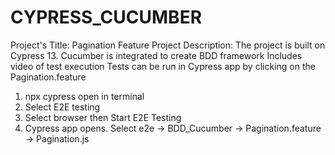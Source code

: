 
# CYPRESS_CUCUMBER
 Project's Title:  Pagination Feature
 Project Description: The project is built on Cypress 13. Cucumber is integrated to create BDD framework
 Includes video of test execution
 Tests can be run in Cypress app by clicking on the Pagination.feature
1. npx cypress open in terminal
2. Select E2E testing
3. Select browser then Start E2E Testing
4. Cypress app opens. Select e2e -> BDD_Cucumber -> Pagination.feature -> Pagination.js
